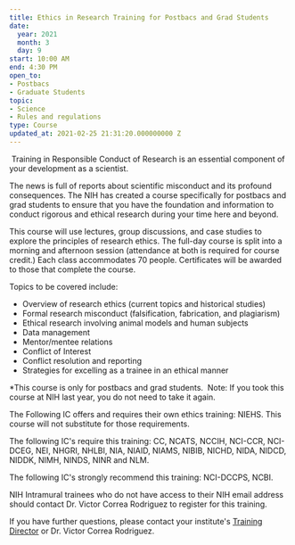 ```yaml
---
title: Ethics in Research Training for Postbacs and Grad Students
date:
  year: 2021
  month: 3
  day: 9
start: 10:00 AM
end: 4:30 PM
open_to:
- Postbacs
- Graduate Students
topic:
- Science
- Rules and regulations
type: Course
updated_at: 2021-02-25 21:31:20.000000000 Z
---
```

 Training in Responsible Conduct of Research is an essential component
of your development as a scientist.

The news is full of reports about scientific misconduct and its profound
consequences. The NIH has created a course specifically for postbacs and
grad students to ensure that you have the foundation and information to
conduct rigorous and ethical research during your time here and beyond.

This course will use lectures, group discussions, and case studies to
explore the principles of research ethics. The full-day course is split
into a morning and afternoon session (attendance at both is required for
course credit.) Each class accommodates 70 people. Certificates will be
awarded to those that complete the course.

Topics to be covered include:

* Overview of research ethics (current topics and historical studies)
* Formal research misconduct (falsification, fabrication, and
  plagiarism)
* Ethical research involving animal models and human subjects
* Data management
* Mentor/mentee relations
* Conflict of Interest
* Conflict resolution and reporting
* Strategies for excelling as a trainee in an ethical manner

\*This course is only for postbacs and grad students.  Note: If you took
this course at NIH last year, you do not need to take it again.

The Following IC offers and requires their own ethics
training: NIEHS. This course will not substitute for those requirements.

The following IC\'s require this training: CC, NCATS, NCCIH, NCI-CCR,
NCI-DCEG, NEI, NHGRI, NHLBI, NIA, NIAID, NIAMS, NIBIB, NICHD, NIDA,
NIDCD, NIDDK, NIMH, NINDS, NINR and NLM. 

The following IC\'s strongly recommend this training: NCI-DCCPS, NCBI.

NIH Intramural trainees who do not have access to their NIH email
address should contact <a>Dr. Victor Correa Rodriguez</a> to register
for this training.

If you have further questions, please contact your
institute\'s [Training Director][1] or <a>Dr. Victor Correa
Rodriguez</a>.



[1]: https://www.training.nih.gov/ic_contacts
